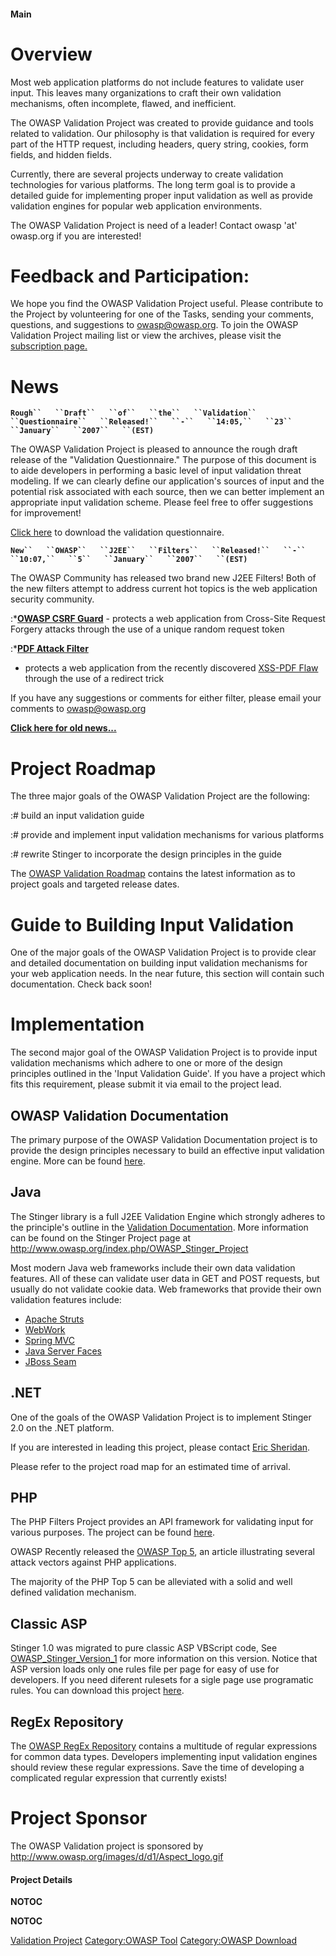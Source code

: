#### Main

# Overview

Most web application platforms do not include features to validate user
input. This leaves many organizations to craft their own validation
mechanisms, often incomplete, flawed, and inefficient.

The OWASP Validation Project was created to provide guidance and tools
related to validation. Our philosophy is that validation is required for
every part of the HTTP request, including headers, query string,
cookies, form fields, and hidden fields.

Currently, there are several projects underway to create validation
technologies for various platforms. The long term goal is to provide a
detailed guide for implementing proper input validation as well as
provide validation engines for popular web application environments.

The OWASP Validation Project is need of a leader\! Contact owasp 'at'
owasp.org if you are interested\!

# Feedback and Participation:

We hope you find the OWASP Validation Project useful. Please contribute
to the Project by volunteering for one of the Tasks, sending your
comments, questions, and suggestions to owasp@owasp.org. To join the
OWASP Validation Project mailing list or view the archives, please visit
the [subscription
page.](http://lists.owasp.org/mailman/listinfo/owasp-validation)

# News

**`Rough``   ``Draft``   ``of``   ``the``   ``Validation``
 ``Questionnaire``   ``Released!``   ``-``   ``14:05,``   ``23``
 ``January``   ``2007``   ``(EST)`**

The OWASP Validation Project is pleased to announce the rough draft
release of the "Validation Questionnaire." The purpose of this document
is to aide developers in performing a basic level of input validation
threat modeling. If we can clearly define our application's sources of
input and the potential risk associated with each source, then we can
better implement an appropriate input validation scheme. Please feel
free to offer suggestions for improvement\!

[Click
here](http://www.owasp.org/index.php/Image:ValidationQuestionnaire.doc)
to download the validation questionnaire.

**`New``   ``OWASP``   ``J2EE``   ``Filters``   ``Released!``   ``-``
 ``10:07,``   ``5``   ``January``   ``2007``   ``(EST)`**

The OWASP Community has released two brand new J2EE Filters\! Both of
the new filters attempt to address current hot topics is the web
application security community.

:\***[OWASP CSRF Guard](http://www.owasp.org/index.php/CSRF_Guard)** -
protects a web application from Cross-Site Request Forgery attacks
through the use of a unique random request token

:\***[PDF Attack
Filter](http://www.owasp.org/index.php/PDF_Attack_Filter_for_Java_EE)**
- protects a web application from the recently discovered [XSS-PDF
Flaw](http://www.gnucitizen.org/blog/danger-danger-danger/) through the
use of a redirect trick

If you have any suggestions or comments for either filter, please email
your comments to <owasp@owasp.org>

**[Click here for old
news...](http://www.owasp.org/index.php/Validation_News)**

# Project Roadmap

The three major goals of the OWASP Validation Project are the following:

:\# build an input validation guide

:\# provide and implement input validation mechanisms for various
platforms

:\# rewrite Stinger to incorporate the design principles in the guide

The [OWASP Validation
Roadmap](http://www.owasp.org/index.php/OWASP_Validation_Project_Roadmap)
contains the latest information as to project goals and targeted release
dates.

# Guide to Building Input Validation

One of the major goals of the OWASP Validation Project is to provide
clear and detailed documentation on building input validation mechanisms
for your web application needs. In the near future, this section will
contain such documentation. Check back soon\!

# Implementation

The second major goal of the OWASP Validation Project is to provide
input validation mechanisms which adhere to one or more of the design
principles outlined in the 'Input Validation Guide'. If you have a
project which fits this requirement, please submit it via email to the
project lead.

## OWASP Validation Documentation

The primary purpose of the OWASP Validation Documentation project is to
provide the design principles necessary to build an effective input
validation engine. More can be found
[here](http://www.owasp.org/index.php/OWASP_Validation_Documentation_Project).

## Java

The Stinger library is a full J2EE Validation Engine which strongly
adheres to the principle's outline in the [Validation
Documentation](http://www.owasp.org/index.php/OWASP_Validation_Documentation_Project).
More information can be found on the Stinger Project page at
<http://www.owasp.org/index.php/OWASP_Stinger_Project>

Most modern Java web frameworks include their own data validation
features. All of these can validate user data in GET and POST requests,
but usually do not validate cookie data. Web frameworks that provide
their own validation features include:

  - [Apache Struts](http://struts.apache.org)
  - [WebWork](http://www.opensymphony.com/webwork/wikidocs/Validation.html)
  - [Spring
    MVC](http://www.springframework.org/docs/reference/validation.html)
  - [Java Server Faces](http://java.sun.com/javaee/javaserverfaces/)
  - [JBoss Seam](http://labs.jboss.com/portal/jbossseam/?prjlist=false)

## .NET

One of the goals of the OWASP Validation Project is to implement Stinger
2.0 on the .NET platform.

If you are interested in leading this project, please contact [Eric
Sheridan](mailto:eric.sheridan@owasp.org).

Please refer to the project road map for an estimated time of arrival.

## PHP

The PHP Filters Project provides an API framework for validating input
for various purposes. The project can be found
[here](http://www.owasp.org/index.php/PHP_Filters).

OWASP Recently released the [OWASP
Top 5](http://www.owasp.org/index.php/PHP_Top_5), an article
illustrating several attack vectors against PHP applications.

The majority of the PHP Top 5 can be alleviated with a solid and well
defined validation mechanism.

## Classic ASP

Stinger 1.0 was migrated to pure classic ASP VBScript code, See
[OWASP_Stinger_Version_1](OWASP_Stinger_Version_1 "wikilink") for
more information on this version. Notice that ASP version loads only one
rules file per page for easy of use for developers. If you need diferent
rulesets for a sigle page use programatic rules. You can download this
project [here](http://www.owasp.org/images/b/b2/StingerASP1.0.zip).

## RegEx Repository

The [OWASP RegEx
Repository](http://www.owasp.org/index.php/OWASP_Validation_Regex_Repository)
contains a multitude of regular expressions for common data types.
Developers implementing input validation engines should review these
regular expressions. Save the time of developing a complicated regular
expression that currently exists\!

# Project Sponsor

The OWASP Validation project is sponsored by
[<http://www.owasp.org/images/d/d1/Aspect_logo.gif>](http://www.aspectsecurity.com)

#### Project Details

__NOTOC__ <headertabs />

__NOTOC__

[Validation Project](Category:OWASP_Project "wikilink") [Category:OWASP
Tool](Category:OWASP_Tool "wikilink") [Category:OWASP
Download](Category:OWASP_Download "wikilink")